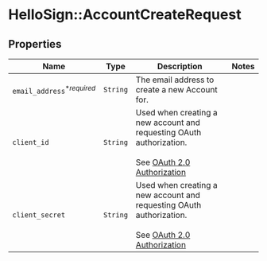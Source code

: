 # HelloSign::AccountCreateRequest



## Properties

| Name | Type | Description | Notes |
| ---- | ---- | ----------- | ----- |
| `email_address`<sup>*_required_</sup> | ```String``` |  The email address to create a new Account for.  |  |
| `client_id` | ```String``` |  Used when creating a new account and requesting OAuth authorization.<br><br>See [OAuth 2.0 Authorization](https://app.hellosign.com/api/oauthWalkthrough#OAuthAuthorization)  |  |
| `client_secret` | ```String``` |  Used when creating a new account and requesting OAuth authorization.<br><br>See [OAuth 2.0 Authorization](https://app.hellosign.com/api/oauthWalkthrough#OAuthAuthorization)  |  |

